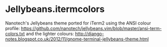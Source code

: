 # Jellybeans.itermcolors
Nanotech's Jellybeans theme ported for iTerm2 using
the ANSI colour profile: https://github.com/nanotech/jellybeans.vim/blob/master/ansi-term-colors.txt
and
the lighter colours: http://django-notes.blogspot.co.uk/2012/11/gnome-terminal-jellybeans-theme.html
